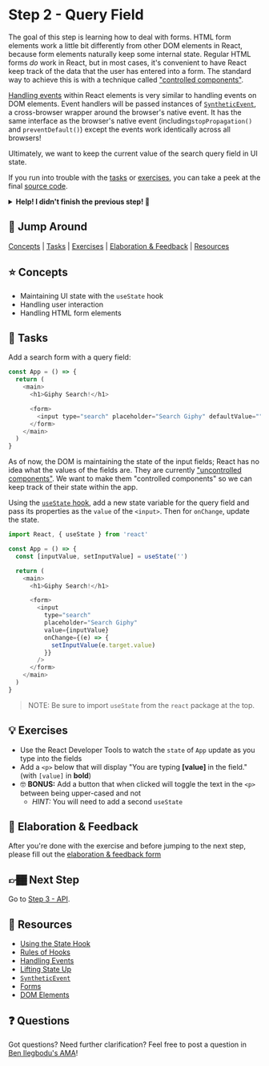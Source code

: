 # Step 2 - Query Field

The goal of this step is learning how to deal with forms. HTML form elements work a little bit differently from other DOM elements in React, because form elements naturally keep some internal state. Regular HTML forms _do_ work in React, but in most cases, it's convenient to have React keep track of the data that the user has entered into a form. The standard way to achieve this is with a technique called ["controlled components"](https://reactjs.org/docs/forms.html#controlled-components).

[Handling events](https://reactjs.org/docs/handling-events.html) within React elements is very similar to handling events on DOM elements. Event handlers will be passed instances of [`SyntheticEvent`](https://reactjs.org/docs/events.html), a cross-browser wrapper around the browser's native event. It has the same interface as the browser's native event (including`stopPropagation()` and `preventDefault()`) except the events work identically across all browsers!

Ultimately, we want to keep the current value of the search query field in UI state.

If you run into trouble with the [tasks](#tasks) or [exercises](#exercises), you can take a peek at the final [source code](./).

<details>
  <summary><b>Help! I didn't finish the previous step! 🚨</b></summary>

If you didn't successfully complete the previous step, you can jump right in by copying the step.

Complete the [setup instructions](../../README.md#setup) if you have not yet followed them.

Ensure you're in the root folder of the repo:

```sh
cd react-workshop
```

Remove the existing workshop directory if you had previously started elsewhere:

```sh
rm -rf src/workshop
```

Copy the previous step as a starting point:

```sh
cp -r src/01-jsx src/workshop
```

Ensure [`src/index.js`](../index.js#L3) is still pointing to the `workshop` App:

```js
import App from './workshop/App'
```

Start the app:

```sh
npm start
```

After the app is initially built, a new browser window should open up at [http://localhost:3000/](http://localhost:3000/), and you should be able to continue on with the tasks below.

</details>

## 🐇 Jump Around

[Concepts](#-concepts) | [Tasks](#-tasks) | [Exercises](#-exercises) | [Elaboration & Feedback](#-elaboration--feedback) | [Resources](#-resources)

## ⭐ Concepts

- Maintaining UI state with the `useState` hook
- Handling user interaction
- Handling HTML form elements

## 📝 Tasks

Add a search form with a query field:

```js
const App = () => {
  return (
    <main>
      <h1>Giphy Search!</h1>

      <form>
        <input type="search" placeholder="Search Giphy" defaultValue="" />
      </form>
    </main>
  )
}
```

As of now, the DOM is maintaining the state of the input fields; React has no idea what the values of the fields are. They are currently ["uncontrolled components"](https://reactjs.org/docs/uncontrolled-components.html). We want to make them "controlled components" so we can keep track of their state within the app.

Using the [`useState` hook](https://reactjs.org/docs/hooks-state.html), add a new state variable for the query field and pass its properties as the `value` of the `<input>`. Then for `onChange`, update the state.

```js
import React, { useState } from 'react'

const App = () => {
  const [inputValue, setInputValue] = useState('')

  return (
    <main>
      <h1>Giphy Search!</h1>

      <form>
        <input
          type="search"
          placeholder="Search Giphy"
          value={inputValue}
          onChange={(e) => {
            setInputValue(e.target.value)
          }}
        />
      </form>
    </main>
  )
}
```

> NOTE: Be sure to import `useState` from the `react` package at the top.

## 💡 Exercises

- Use the React Developer Tools to watch the `state` of `App` update as you type into the fields
- Add a `<p>` below that will display "You are typing **[value]** in the field." (with `[value]` in **bold**)
- 🤓 **BONUS:** Add a button that when clicked will toggle the text in the `<p>` between being upper-cased and not
  - _HINT:_ You will need to add a second `useState`

## 🧠 Elaboration & Feedback

After you're done with the exercise and before jumping to the next step, please fill out the [elaboration & feedback form](https://docs.google.com/forms/d/e/1FAIpQLScRocWvtbrl4XmT5_NRiE8bSK3CMZil-ZQByBAt8lpsurcRmw/viewform?usp=pp_url&entry.1671251225=React+FUNdamentals+Workshop&entry.1984987236=Step+2+-+Query+Field)

## 👉🏾 Next Step

Go to [Step 3 - API](../03-api/).

## 📕 Resources

- [Using the State Hook](https://reactjs.org/docs/hooks-state.html)
- [Rules of Hooks](https://reactjs.org/docs/hooks-rules.html)
- [Handling Events](https://reactjs.org/docs/handling-events.html)
- [Lifting State Up](https://reactjs.org/docs/lifting-state-up.html)
- [`SyntheticEvent`](https://reactjs.org/docs/events.html)
- [Forms](https://reactjs.org/docs/forms.html)
- [DOM Elements](https://reactjs.org/docs/dom-elements.html)

## ❓ Questions

Got questions? Need further clarification? Feel free to post a question in [Ben Ilegbodu's AMA](http://www.benmvp.com/ama/)!

